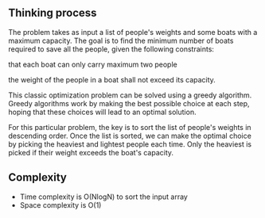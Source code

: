 ## Thinking process

The problem takes as input a list of people's weights and some boats with a maximum capacity. The goal is to find the minimum number of boats required to save all the people, given the following constraints:

that each boat can only carry maximum two people

the weight of the people in a boat shall not exceed its capacity.

This classic optimization problem can be solved using a greedy algorithm. Greedy algorithms work by making the best possible choice at each step, hoping that these choices will lead to an optimal solution.

For this particular problem, the key is to sort the list of people's weights in descending order. Once the list is sorted, we can make the optimal choice by picking the heaviest and lightest people each time. Only the heaviest is picked if their weight exceeds the boat's capacity.

## Complexity

* Time complexity is O(NlogN) to sort the input array
* Space complexity is O(1)
